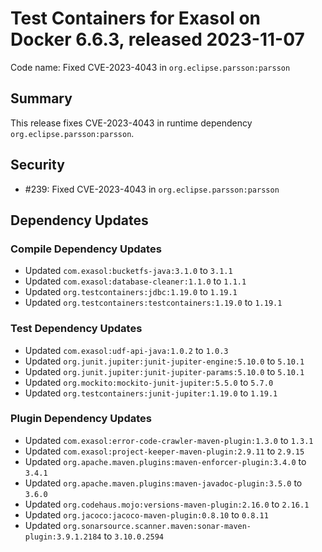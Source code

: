 # Test Containers for Exasol on Docker 6.6.3, released 2023-11-07

Code name: Fixed CVE-2023-4043 in `org.eclipse.parsson:parsson`

## Summary

This release fixes CVE-2023-4043 in runtime dependency `org.eclipse.parsson:parsson`.

## Security

* #239: Fixed CVE-2023-4043 in `org.eclipse.parsson:parsson`

## Dependency Updates

### Compile Dependency Updates

* Updated `com.exasol:bucketfs-java:3.1.0` to `3.1.1`
* Updated `com.exasol:database-cleaner:1.1.0` to `1.1.1`
* Updated `org.testcontainers:jdbc:1.19.0` to `1.19.1`
* Updated `org.testcontainers:testcontainers:1.19.0` to `1.19.1`

### Test Dependency Updates

* Updated `com.exasol:udf-api-java:1.0.2` to `1.0.3`
* Updated `org.junit.jupiter:junit-jupiter-engine:5.10.0` to `5.10.1`
* Updated `org.junit.jupiter:junit-jupiter-params:5.10.0` to `5.10.1`
* Updated `org.mockito:mockito-junit-jupiter:5.5.0` to `5.7.0`
* Updated `org.testcontainers:junit-jupiter:1.19.0` to `1.19.1`

### Plugin Dependency Updates

* Updated `com.exasol:error-code-crawler-maven-plugin:1.3.0` to `1.3.1`
* Updated `com.exasol:project-keeper-maven-plugin:2.9.11` to `2.9.15`
* Updated `org.apache.maven.plugins:maven-enforcer-plugin:3.4.0` to `3.4.1`
* Updated `org.apache.maven.plugins:maven-javadoc-plugin:3.5.0` to `3.6.0`
* Updated `org.codehaus.mojo:versions-maven-plugin:2.16.0` to `2.16.1`
* Updated `org.jacoco:jacoco-maven-plugin:0.8.10` to `0.8.11`
* Updated `org.sonarsource.scanner.maven:sonar-maven-plugin:3.9.1.2184` to `3.10.0.2594`
